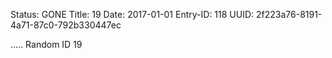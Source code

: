 Status: GONE
Title: 19
Date: 2017-01-01
Entry-ID: 118
UUID: 2f223a76-8191-4a71-87c0-792b330447ec

.....
Random ID 19
